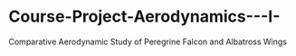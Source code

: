 # Course-Project-Aerodynamics---I-

Comparative Aerodynamic Study of Peregrine Falcon and Albatross Wings

